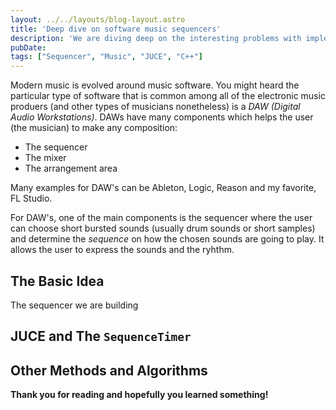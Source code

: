 ```yaml
---
layout: ../../layouts/blog-layout.astro
title: 'Deep dive on software music sequencers'
description: 'We are diving deep on the interesting problems with implementing music sequencers.'
pubDate: 
tags: ["Sequencer", "Music", "JUCE", "C++"]
---
```


Modern music is evolved around music software. You might heard the particular type of software that is common among all of the electronic music produers (and other types of musicians nonetheless) is a *DAW (Digital Audio Workstations)*. DAWs have many components which helps the user (the musician) to make any composition:
- The sequencer
- The mixer
- The arrangement area

Many examples for DAW's can be Ableton, Logic, Reason and my favorite, FL Studio.

For DAW's, one of the main components is the sequencer where the user can choose short bursted sounds (usually drum sounds or short samples) and determine the *sequence* on how the chosen sounds are going to play. It allows the user to express the sounds and the ryhthm.

## The Basic Idea

The sequencer we are building

## JUCE and The `SequenceTimer`

## Other Methods and Algorithms

**Thank you for reading and hopefully you learned something!**
